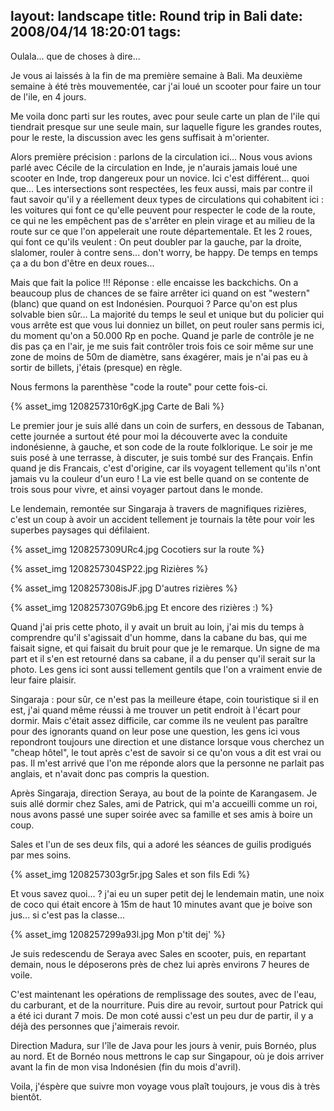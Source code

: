 layout: landscape
title: Round trip in Bali
date: 2008/04/14 18:20:01
tags:
---

Oulala... que de choses à dire...

Je vous ai laissés à la fin de ma première semaine à Bali. Ma deuxième semaine à été très mouvementée, car j'ai loué un scooter pour faire un tour de l'ile, en 4 jours.

Me voila donc parti sur les routes, avec pour seule carte un plan de l'ile qui tiendrait presque sur une seule main, sur laquelle figure les grandes routes, pour le reste, la discussion avec les gens suffisait à m'orienter.

Alors première précision : parlons de la circulation ici... Nous vous avions parlé avec Cécile de la circulation en Inde, je n'aurais jamais loué une scooter en Inde, trop dangereux pour un novice. Ici c'est différent... quoi que... Les intersections sont respectées, les feux aussi, mais par contre il faut savoir qu'il y a réellement deux types de circulations qui cohabitent ici : les voitures qui font ce qu'elle peuvent pour respecter le code de la route, ce qui ne les empêchent pas de s'arrêter en plein virage et au milieu de la route sur ce que l'on appelerait une route départementale. Et les 2 roues, qui font ce qu'ils veulent : On peut doubler par la gauche, par la droite, slalomer, rouler à contre sens... don't worry, be happy. De temps en temps ça a du bon d'être en deux roues...

Mais que fait la police !!! Réponse : elle encaisse les backchichs. On a beaucoup plus de chances de se faire arrêter ici quand on est "western" (blanc) que quand on est Indonésien. Pourquoi ? Parce qu'on est plus solvable bien sûr... La majorité du temps le seul et unique but du policier qui vous arrête est que vous lui donniez un billet, on peut rouler sans permis ici, du moment qu'on a 50.000 Rp en poche. Quand je parle de contrôle je ne dis pas ça en l'air, je me suis fait contrôler trois fois ce soir même sur une zone de moins de 50m de diamètre, sans éxagérer, mais je n'ai pas eu à sortir de billets, j'étais (presque) en règle.

Nous fermons la parenthèse "code la route" pour cette fois-ci.

{% asset_img 1208257310r6gK.jpg Carte de Bali %}

Le premier jour je suis allé dans un coin de surfers, en dessous de Tabanan, cette journée a surtout été pour moi la découverte avec la conduite indonésienne, à gauche, et son code de la route folklorique. Le soir je me suis posé à une terrasse, à discuter, je suis tombé sur des Français. Enfin quand je dis Francais, c'est d'origine, car ils voyagent tellement qu'ils n'ont jamais vu la couleur d'un euro ! La vie est belle quand on se contente de trois sous pour vivre, et ainsi voyager partout dans le monde.

Le lendemain, remontée sur Singaraja à travers de magnifiques rizières, c'est un coup à avoir un accident tellement je tournais la tête pour voir les superbes paysages qui défilaient.

{% asset_img 1208257309URc4.jpg Cocotiers sur la route %}

{% asset_img 1208257304SP22.jpg Rizières %}

{% asset_img 1208257308isJF.jpg D'autres rizières %}

{% asset_img 1208257307G9b6.jpg Et encore des rizières :) %}

Quand j'ai pris cette photo, il y avait un bruit au loin, j'ai mis du temps à comprendre qu'il s'agissait d'un homme, dans la cabane du bas, qui me faisait signe, et qui faisait du bruit pour que je le remarque. Un signe de ma part et il s'en est retourné dans sa cabane, il a du penser qu'il serait sur la photo. Les gens ici sont aussi tellement gentils que l'on a vraiment envie de leur faire plaisir.

Singaraja : pour sûr, ce n'est pas la meilleure étape, coin touristique si il en est, j'ai quand même réussi à me trouver un petit endroit à l'écart pour dormir. Mais c'était assez difficile, car comme ils ne veulent pas paraître pour des ignorants quand on leur pose une question, les gens ici vous repondront toujours une direction et une distance lorsque vous cherchez un "cheap hôtel", le tout après c'est de savoir si ce qu'on vous a dit est vrai ou pas. Il m'est arrivé que l'on me réponde alors que la personne ne parlait pas anglais, et n'avait donc pas compris la question.

Après Singaraja, direction Seraya, au bout de la pointe de Karangasem. Je suis allé dormir chez Sales, ami de Patrick, qui m'a accueilli comme un roi, nous avons passé une super soirée avec sa famille et ses amis à boire un coup.

Sales et l'un de ses deux fils, qui a adoré les séances de guilis prodigués par mes soins.

{% asset_img 1208257303gr5r.jpg Sales et son fils Edi %}

Et vous savez quoi... ? j'ai eu un super petit dej le lendemain matin, une noix de coco qui était encore à 15m de haut 10 minutes avant que je boive son jus... si c'est pas la classe...

{% asset_img 1208257299a93l.jpg Mon p'tit dej' %}

Je suis redescendu de Seraya avec Sales en scooter, puis, en repartant demain, nous le déposerons près de chez lui après environs 7 heures de voile.

C'est maintenant les opérations de remplissage des soutes, avec de l'eau, du carburant, et de la nourriture. Puis dire au revoir, surtout pour Patrick qui a été ici durant 7 mois. De mon coté aussi c'est un peu dur de partir, il y a déjà des personnes que j'aimerais revoir.

Direction Madura, sur l'île de Java pour les jours à venir, puis Bornéo, plus au nord. Et de Bornéo nous mettrons le cap sur Singapour, où je dois arriver avant la fin de mon visa Indonésien (fin du mois d'avril).

Voila, j'éspère que suivre mon voyage vous plaît toujours, je vous dis à très bientôt.
